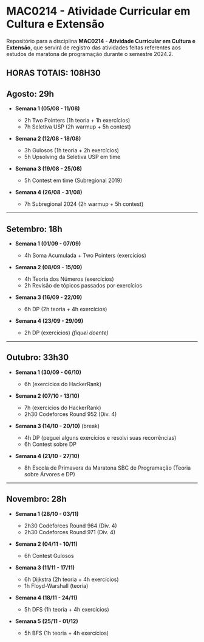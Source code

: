# MAC0214 - Atividade Curricular em Cultura e Extensão

Repositório para a disciplina **MAC0214 - Atividade Curricular em Cultura e Extensão**, que servirá de registro das atividades feitas referentes aos estudos de maratona de programação durante o semestre 2024.2.

**HORAS TOTAIS: 108H30**
---

## **Agosto: 29h**

- **Semana 1 (05/08 - 11/08)**
  - 2h Two Pointers (1h teoria + 1h exercícios)
  - 7h Seletiva USP (2h warmup + 5h contest)

- **Semana 2 (12/08 - 18/08)**
  - 3h Gulosos (1h teoria + 2h exercícios)
  - 5h Upsolving da Seletiva USP em time

- **Semana 3 (19/08 - 25/08)**
  - 5h Contest em time (Subregional 2019)

- **Semana 4 (26/08 - 31/08)**
  - 7h Subregional 2024 (2h warmup + 5h contest)

---

## **Setembro: 18h**

- **Semana 1 (01/09 - 07/09)**
  - 4h Soma Acumulada + Two Pointers (exercícios)

- **Semana 2 (08/09 - 15/09)**
  - 4h Teoria dos Números (exercícios)
  - 2h Revisão de tópicos passados por exercícios

- **Semana 3 (16/09 - 22/09)**
  - 6h DP (2h teoria + 4h exercícios)
    
- **Semana 4 (23/09 - 29/09)**
  - 2h DP (exercícios) _(fiquei doente)_

---

## **Outubro: 33h30**

- **Semana 1 (30/09 - 06/10)**
  - 6h (exercícios do HackerRank)
    
- **Semana 2 (07/10 - 13/10)**
  - 7h (exercícios do HackerRank)
  - 2h30 Codeforces Round 952 (Div. 4)

- **Semana 3 (14/10 - 20/10)** (break)
  - 4h DP (peguei alguns exercícios e resolvi suas recorrências)
  - 6h Contest sobre DP 

- **Semana 4 (21/10 - 27/10)**
  - 8h Escola de Primavera da Maratona SBC de Programação (Teoria sobre Árvores e DP)

---

## **Novembro: 28h**

- **Semana 1 (28/10 - 03/11)**
  - 2h30 Codeforces Round 964 (Div. 4) 
  - 2h30 Codeforces Round 971 (Div. 4) 

- **Semana 2 (04/11 - 10/11)**
  - 6h Contest Gulosos

- **Semana 3 (11/11 - 17/11)**
  - 6h Dijkstra (2h teoria + 4h exercícios) 
  - 1h Floyd-Warshall (teoria)

- **Semana 4 (18/11 - 24/11)**
  - 5h DFS (1h teoria + 4h exercícios) 

- **Semana 5 (25/11 - 01/12)**
  - 5h BFS (1h teoria + 4h exercícios) 

